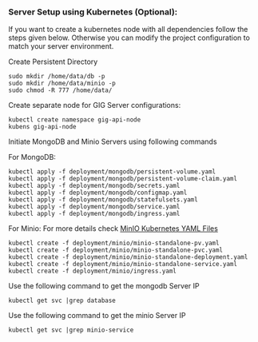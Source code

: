 ### Server Setup using Kubernetes (Optional):
If you want to create a kubernetes node with all dependencies follow the steps given below. Otherwise you can modify the project configuration to match your server environment.

Create Persistent Directory

    sudo mkdir /home/data/db -p
    sudo mkdir /home/data/minio -p
    sudo chmod -R 777 /home/data/
    
Create separate node for GIG Server configurations:
    
    kubectl create namespace gig-api-node
    kubens gig-api-node
    
Initiate MongoDB and Minio Servers using following commands

For MongoDB:

    kubectl apply -f deployment/mongodb/persistent-volume.yaml
    kubectl apply -f deployment/mongodb/persistent-volume-claim.yaml
    kubectl apply -f deployment/mongodb/secrets.yaml
    kubectl apply -f deployment/mongodb/configmap.yaml
    kubectl apply -f deployment/mongodb/statefulsets.yaml
    kubectl apply -f deployment/mongodb/service.yaml
    kubectl apply -f deployment/mongodb/ingress.yaml
    
For Minio: For more details check [MinIO Kubernetes YAML Files](https://github.com/minio/minio/blob/master/docs/orchestration/kubernetes/k8s-yaml.md)

    kubectl create -f deployment/minio/minio-standalone-pv.yaml
    kubectl create -f deployment/minio/minio-standalone-pvc.yaml
    kubectl create -f deployment/minio/minio-standalone-deployment.yaml
    kubectl create -f deployment/minio/minio-standalone-service.yaml
    kubectl create -f deployment/minio/ingress.yaml
    
Use the following command to get the mongodb Server IP

    kubectl get svc |grep database
    
Use the following command to get the minio Server IP

    kubectl get svc |grep minio-service
